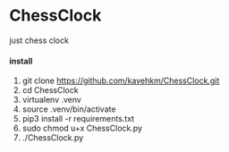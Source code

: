 # ChessClock
just chess clock

#### install
1) git clone https://github.com/kavehkm/ChessClock.git
2) cd ChessClock
3) virtualenv .venv
4) source .venv/bin/activate
5) pip3 install -r requirements.txt
6) sudo chmod u+x ChessClock.py
7) ./ChessClock.py
